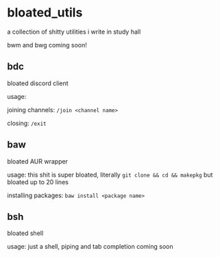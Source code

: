 # bloated_utils
a collection of shitty utilities i write in study hall

bwm and bwg coming soon!

## bdc
bloated discord client

usage:

joining channels: ``/join <channel name>``

closing: ``/exit``

## baw
bloated AUR wrapper

usage:
this shit is super bloated, literally ``git clone && cd && makepkg`` but bloated up to 20 lines

installing packages: ``baw install <package name>``

## bsh
bloated shell

usage:
just a shell, piping and tab completion coming soon
